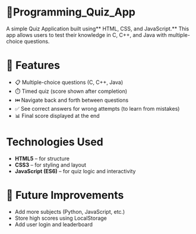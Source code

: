 # 🧠Programming_Quiz_App
A simple Quiz Application built using** HTML, CSS, and JavaScript.** 
This app allows users to test their knowledge in C, C++, and Java with multiple-choice questions.

# 🚀 Features

- 📋 Multiple-choice questions (C, C++, Java)
- ⏱️ Timed quiz (score shown after completion)
- ⏮️ Navigate back and forth between questions
- ✅ See correct answers for wrong attempts (to learn from mistakes)
- 📊 Final score displayed at the end

 # Technologies Used

- ****HTML5****  – for structure
- ****CSS3**** – for styling and layout
- ****JavaScript (ES6)**** – for quiz logic and interactivity

# 📌 Future Improvements

- Add more subjects (Python, JavaScript, etc.)
- Store high scores using LocalStorage
- Add user login and leaderboard
